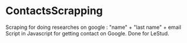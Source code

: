 # ContactsScrapping
Scraping for doing researches on google : "name" + "last name" + email
Script in Javascript for getting contact on Google. Done for LeStud. 
